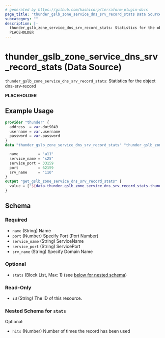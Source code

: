 ```yaml
---
# generated by https://github.com/hashicorp/terraform-plugin-docs
page_title: "thunder_gslb_zone_service_dns_srv_record_stats Data Source - terraform-provider-thunder"
subcategory: ""
description: |-
  thunder_gslb_zone_service_dns_srv_record_stats: Statistics for the object dns-srv-record
  PLACEHOLDER
---
```


# thunder_gslb_zone_service_dns_srv_record_stats (Data Source)

`thunder_gslb_zone_service_dns_srv_record_stats`: Statistics for the object dns-srv-record

__PLACEHOLDER__

## Example Usage

```terraform
provider "thunder" {
  address  = var.dut9049
  username = var.username
  password = var.password
}
data "thunder_gslb_zone_service_dns_srv_record_stats" "thunder_gslb_zone_service_dns_srv_record_stats" {

  name         = "a11"
  service_name = "s25"
  service_port = 33159
  port         = 62159
  srv_name     = "110"
}
output "get_gslb_zone_service_dns_srv_record_stats" {
  value = ["${data.thunder_gslb_zone_service_dns_srv_record_stats.thunder_gslb_zone_service_dns_srv_record_stats}"]
}
```

<!-- schema generated by tfplugindocs -->
## Schema

### Required

- `name` (String) Name
- `port` (Number) Specify Port (Port Number)
- `service_name` (String) ServiceName
- `service_port` (String) ServicePort
- `srv_name` (String) Specify Domain Name

### Optional

- `stats` (Block List, Max: 1) (see [below for nested schema](#nestedblock--stats))

### Read-Only

- `id` (String) The ID of this resource.

<a id="nestedblock--stats"></a>
### Nested Schema for `stats`

Optional:

- `hits` (Number) Number of times the record has been used


